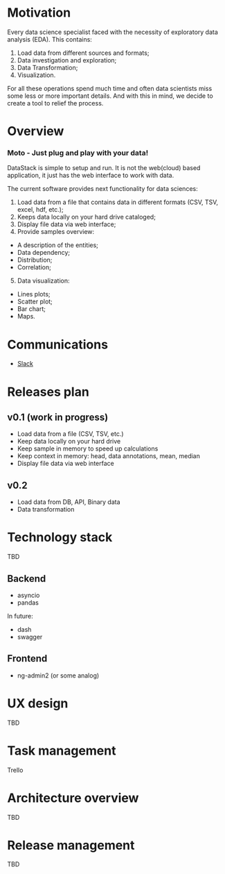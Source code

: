 # Motivation
Every data science specialist faced with the necessity of exploratory data analysis (EDA). This contains:

1. Load data from different sources and formats;
2. Data investigation and exploration;
3. Data Transformation;
4. Visualization.

For all these operations spend much time and often data scientists miss some less or more important details. 
And with this in mind, we decide to create a tool to relief the process.

# Overview

### Moto - **Just plug and play with your data!**

DataStack is simple to setup and run.
It is not the web(cloud) based application, it just has the web interface to work with data.

The current software provides next functionality for data sciences:

1. Load data from a file that contains data in different formats (CSV, TSV, excel, hdf, etc.);
2. Keeps data locally on your hard drive cataloged;
3. Display file data via web interface;
4. Provide samples overview:
 * A description of the entities;
 * Data dependency;
 * Distribution;
 * Сorrelation;
5. Data visualization:
 * Lines plots;
 * Scatter plot;
 * Bar chart;
 * Maps.

# Communications

* [Slack](https://data-stack.slack.com)

# Releases plan

## v0.1 (work in progress)

* Load data from a file (CSV, TSV, etc.)
* Keep data locally on your hard drive
* Keep sample in memory to speed up calculations
* Keep context in memory: head, data annotations, mean, median
* Display file data via web interface

## v0.2

* Load data from DB, API, Binary data
* Data transformation

# Technology stack

TBD

## Backend

* asyncio
* pandas

In future:

* dash
* swagger

## Frontend

* ng-admin2 (or some analog)

# UX design

TBD

# Task management

Trello

# Architecture overview

TBD

# Release management

TBD
